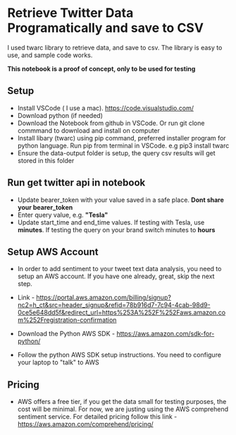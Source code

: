 # Retrieve Twitter Data Programatically and save to CSV #

I used twarc library to retrieve data, and save to csv. The library is easy to use, and sample code works.

**This notebook is a proof of concept, only to be used for testing**

## Setup ##
* Install VSCode ( I use a mac). https://code.visualstudio.com/
* Download python (if needed)
* Download the Notebook from github in VSCode. Or run git clone commmand to download and install on computer
* Install libary (twarc) using pip command, preferred installer program for python language. Run pip from terminal in VSCode. e.g pip3 install twarc
* Ensure the data-output folder is setup, the query csv results will get stored in this folder


## Run get twitter api in notebook ##
* Update bearer_token with your value saved in a safe place. **Dont share your bearer_token**
* Enter query value, e.g. **"Tesla"**
* Update start_time and end_time values. If testing with Tesla, use **minutes**. If testing the query on your brand switch minutes to **hours**


## Setup AWS Account ##
* In order to add sentiment to your tweet text data analysis, you need to setup an AWS account. If you have one already, great, skip the next step.
* Link - https://portal.aws.amazon.com/billing/signup?nc2=h_ct&src=header_signup&refid=78b916d7-7c94-4cab-98d9-0ce5e648dd5f&redirect_url=https%253A%252F%252Faws.amazon.com%252Fregistration-confirmation

* Download the Python AWS SDK - https://aws.amazon.com/sdk-for-python/
* Follow the python AWS SDK setup instructions. You need to configure your laptop to "talk" to AWS


## Pricing ##
* AWS offers a free tier, if you get the data small for testing purposes, the cost will be minimal. For now, we are justing using the AWS comprehend sentiment service. For detailed pricing follow this link - https://aws.amazon.com/comprehend/pricing/



